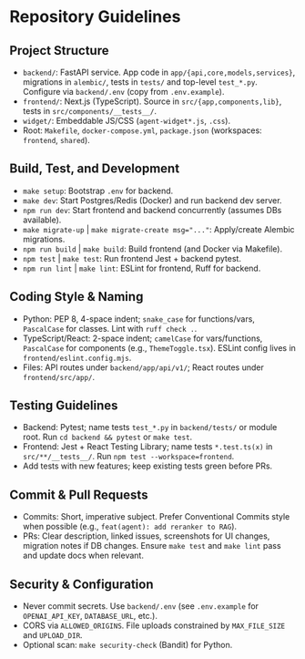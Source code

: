 # Repository Guidelines

## Project Structure
- `backend/`: FastAPI service. App code in `app/{api,core,models,services}`, migrations in `alembic/`, tests in `tests/` and top-level `test_*.py`. Configure via `backend/.env` (copy from `.env.example`).
- `frontend/`: Next.js (TypeScript). Source in `src/{app,components,lib}`, tests in `src/components/__tests__/`.
- `widget/`: Embeddable JS/CSS (`agent-widget*.js`, `.css`).
- Root: `Makefile`, `docker-compose.yml`, `package.json` (workspaces: `frontend`, `shared`).

## Build, Test, and Development
- `make setup`: Bootstrap `.env` for backend.
- `make dev`: Start Postgres/Redis (Docker) and run backend dev server.
- `npm run dev`: Start frontend and backend concurrently (assumes DBs available).
- `make migrate-up` | `make migrate-create msg="..."`: Apply/create Alembic migrations.
- `npm run build` | `make build`: Build frontend (and Docker via Makefile).
- `npm test` | `make test`: Run frontend Jest + backend pytest.
- `npm run lint` | `make lint`: ESLint for frontend, Ruff for backend.

## Coding Style & Naming
- Python: PEP 8, 4-space indent; `snake_case` for functions/vars, `PascalCase` for classes. Lint with `ruff check .`.
- TypeScript/React: 2-space indent; `camelCase` for vars/functions, `PascalCase` for components (e.g., `ThemeToggle.tsx`). ESLint config lives in `frontend/eslint.config.mjs`.
- Files: API routes under `backend/app/api/v1/`; React routes under `frontend/src/app/`.

## Testing Guidelines
- Backend: Pytest; name tests `test_*.py` in `backend/tests/` or module root. Run `cd backend && pytest` or `make test`.
- Frontend: Jest + React Testing Library; name tests `*.test.ts(x)` in `src/**/__tests__/`. Run `npm test --workspace=frontend`.
- Add tests with new features; keep existing tests green before PRs.

## Commit & Pull Requests
- Commits: Short, imperative subject. Prefer Conventional Commits style when possible (e.g., `feat(agent): add reranker to RAG`).
- PRs: Clear description, linked issues, screenshots for UI changes, migration notes if DB changes. Ensure `make test` and `make lint` pass and update docs when relevant.

## Security & Configuration
- Never commit secrets. Use `backend/.env` (see `.env.example` for `OPENAI_API_KEY`, `DATABASE_URL`, etc.).
- CORS via `ALLOWED_ORIGINS`. File uploads constrained by `MAX_FILE_SIZE` and `UPLOAD_DIR`.
- Optional scan: `make security-check` (Bandit) for Python.

